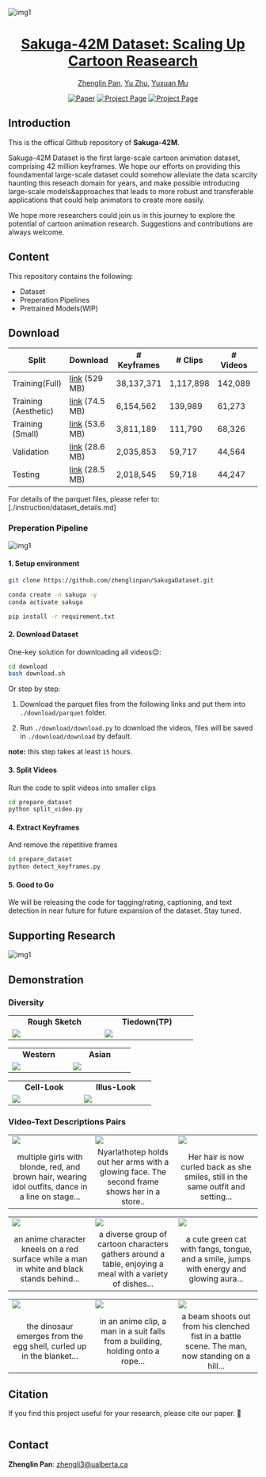 <!--
 █████╗ ███╗   ██╗██╗████████╗ █████╗     ██████╗ ███████╗███████╗███████╗ █████╗ ██████╗  ██████╗██╗  ██╗
██╔══██╗████╗  ██║██║╚══██╔══╝██╔══██╗    ██╔══██╗██╔════╝██╔════╝██╔════╝██╔══██╗██╔══██╗██╔════╝██║  ██║
███████║██╔██╗ ██║██║   ██║   ███████║    ██████╔╝█████╗  ███████╗█████╗  ███████║██████╔╝██║     ███████║
██╔══██║██║╚██╗██║██║   ██║   ██╔══██║    ██╔══██╗██╔══╝  ╚════██║██╔══╝  ██╔══██║██╔══██╗██║     ██╔══██║
██║  ██║██║ ╚████║██║   ██║   ██║  ██║    ██║  ██║███████╗███████║███████╗██║  ██║██║  ██║╚██████╗██║  ██║
╚═╝  ╚═╝╚═╝  ╚═══╝╚═╝   ╚═╝   ╚═╝  ╚═╝    ╚═╝  ╚═╝╚══════╝╚══════╝╚══════╝╚═╝  ╚═╝╚═╝  ╚═╝ ╚═════╝╚═╝  ╚═╝
                                                                                                          
-->


![img1](https://github.com/zhenglinpan/SakugaDataset/blob/main/assets/img/teaser.png)

<h1 align="center"><a href="https://arxiv.org/abs/2403.06977">Sakuga-42M Dataset: Scaling Up Cartoon Reasearch</a></h1>
<div align="center">
 
[Zhenglin Pan](www.google.com), [Yu Zhu](www.google.com), [Yuxuan Mu](www.google.com)

</div>

<div align="center">
 
[![Paper](https://img.shields.io/badge/cs.CV-2403.06977-b31b1b?logo=arxiv&logoColor=red)](https://arxiv.org/abs/2403.06977)
[![Project Page](https://img.shields.io/badge/Project-Website-green)](https://snap-research.github.io/Panda-70M)
[![Project Page](https://img.shields.io/badge/Dataset-Website-blue)](https://snap-research.github.io/Panda-70M)


</div>

## Introduction
This is the offical Github repository of **Sakuga-42M**. 

Sakuga-42M Dataset is the first large-scale cartoon animation dataset, comprising 42 million keyframes. We hope our efforts on providing this foundamental large-scale dataset could somehow alleviate the data scarcity haunting this reseach domain for years, and make possible introducing large-scale models&approaches that leads to more robust and transferable applications that could help animators to create more easily.

We hope more researchers could join us in this journey to explore the potential of cartoon animation research. Suggestions and contributions are always welcome.

## Content

This repository contains the following:
- Dataset
- Preperation Pipelines
- Pretrained Models(WIP)


## Download

  | Split           | Download | # Keyframes | # Clips | # Videos | Storage|
  |-----------------|----------|-----------------|-----------|----------------|--------------|
  | Training(Full) | [link](https://drive.google.com/file/d/1lIHg-QdC3UaU0eT23bOrsYJF5Clmi43U/view?usp=drive_link) (529 MB) | 38,137,371 | 1,117,898 | 142,089  | ~441 GB  |
  | Training (Aesthetic)    | [link](https://drive.google.com/file/d/115w27NosKhwDK_2BbAQ3twS6n3vDvAxV/view?usp=drive_link) (74.5 MB)  | 6,154,562     | 139,989      | 61,273  | ~56 GB |
  | Training (Small)         | [link](https://drive.google.com/file/d/17CWls-_i7O2x2v4QzfSVNefELv3Rtyx1/view?usp=drive_link) (53.6 MB)  | 3,811,189     | 111,790      | 68,326  | ~45 GB |
  | Validation  | [link](https://drive.google.com/file/d/1hppEnwjAXKV2UWgt04NPRfpnQAz7Mttf/view?usp=drive_link) (28.6 MB)  | 2,035,853 | 59,717 | 44,564 | ~25 GB |
  |  Testing  | [link](https://drive.google.com/file/d/1PAweBehBfQ5WbvzpzAx2kXsxi8v0lk7O/view?usp=drive_link) (28.5 MB) | 2,018,545   | 59,718  | 44,247 | ~25 GB |

For details of the parquet files, please refer to: [./instruction/dataset_details.md]

### Preperation Pipeline
![img1](https://github.com/zhenglinpan/SakugaDataset/blob/main/assets/img/pipeline.png)

#### 1. Setup environment

```bash
git clone https://github.com/zhenglinpan/SakugaDataset.git

conda create -n sakuga -y
conda activate sakuga

pip install -r requirement.txt
```

#### 2. Download Dataset

One-key solution for downloading all videos😉:
  ```bash
  cd download
  bash download.sh
  ```
Or step by step:
   
1. Download the parquet files from the following links and put them into `./download/parquet` folder.

2. Run `./download/download.py` to download the videos, files will be saved in `./download/download` by default.

**note:** this step takes at least `15` hours.

#### 3. Split Videos
Run the code to split videos into smaller clips
```bash
cd prepare_dataset
python split_video.py
```

#### 4. Extract Keyframes
And remove the repetitive frames
```bash
cd prepare_dataset
python detect_keyframes.py
```

#### 5. Good to Go

We will be releasing the code for tagging/rating, captioning, and text detection in near future for future expansion of the dataset. Stay tuned.

## Supporting Research
![img1](https://github.com/zhenglinpan/SakugaDataset/blob/main/assets/img/feature_research.png)

## Demonstration

### Diversity
  <table class="center">
    <tr style="text-align: center;">
      <td width=33.3% style="border: none; font-weight: bold;">Rough Sketch</td>
      <td width=33.3% style="border: none; font-weight: bold;">Tiedown(TP)</td>
    </tr>
    <tr>
      <td width=33.3% style="border: none"><img src="https://github.com/zhenglinpan/SakugaDataset/blob/main/assets/gif/rough.gif"></td>
      <td width=33.3% style="border: none"><img src="https://github.com/zhenglinpan/SakugaDataset/blob/main/assets/gif/undead_unluck.gif"></td>
    </tr>

  </table>

  <table class="center">
    <tr style="text-align: center;">
    <td width="33.3%" style="border: none; font-weight: bold;">Western</td>
    <td width="33.3%" style="border: none; font-weight: bold;">Asian</td>
    </tr>
    <tr>
      <td width=33.3% style="border: none"><img src="https://github.com/zhenglinpan/SakugaDataset/blob/main/assets/gif/mickey.gif"></td>
      <td width=33.3% style="border: none"><img src="https://github.com/zhenglinpan/SakugaDataset/blob/main/assets/gif/miyamori.gif"></td>
    </tr>
  </table>

  <table class="center">
    <tr style="text-align: center;">
      <td width=33.3% style="border: none; font-weight: bold;">Cell-Look</td>
      <td width=33.3% style="border: none; font-weight: bold;">Illus-Look</td>
    </tr>
    <tr>
      <td width=33.3% style="border: none"><img src="https://github.com/zhenglinpan/SakugaDataset/blob/main/assets/gif/sakura.gif"></td>
      <td width=33.3% style="border: none"><img src="https://github.com/zhenglinpan/SakugaDataset/blob/main/assets/gif/diamond.gif"></td>
    </tr>
  </table>

### Video-Text Descriptions Pairs
  <table class="center">
    <tr>
      <td width=33.3% style="border: none"><img src="https://github.com/zhenglinpan/SakugaDataset/blob/main/assets/gif/♪❤muteki❤no❤idoru❤♪-Scene-0091_1_fps14.gif"></td>
      <td width=33.3% style="border: none"><img src="https://github.com/zhenglinpan/SakugaDataset/blob/main/assets/gif/cthulhu_musume_(zannenn)-Scene-0021_1_fps14.gif"></td>
      <td width=33.3% style="border: none"><img src="https://github.com/zhenglinpan/SakugaDataset/blob/main/assets/gif/👓miraiinaimiraiwawatashigahoshikunainnda!👓-Scene-0011_1_fps14.gif"></td>
    </tr>
    <tr style="text-align: center;">
      <td width=33.3% style="border: none">multiple girls with blonde, red, and brown hair, wearing idol outfits, dance in a line on stage...
</td>
      <td width=33.3% style="border: none">Nyarlathotep holds out her arms with a glowing face. The second frame shows her in a store..</td>
      <td width=33.3% style="border: none">Her hair is now curled back as she smiles, still in the same outfit and setting...</td>
    </tr>
  </table>

  <table class="center">
    <tr>
      <td width=33.3% style="border: none"><img src="https://github.com/zhenglinpan/SakugaDataset/blob/main/assets/gif/naruto!doushida!-Scene-0101_1_fps14.gif"></td>
      <td width=33.3% style="border: none"><img src="https://github.com/zhenglinpan/SakugaDataset/blob/main/assets/gif/bluefat_and_his_friends-Scene-0011_1_fps14.gif"></td>
      <td width=33.3% style="border: none"><img src="https://github.com/zhenglinpan/SakugaDataset/blob/main/assets/gif/★pokemon★getto★daze★!-Scene-0081_1_fps14.gif"></td>
    </tr>
    <tr style="text-align: center;">
      <td width=33.3% style="border: none">an anime character kneels on a red surface while a man in white and black stands behind...</td>
      <td width=33.3% style="border: none">a diverse group of cartoon characters gathers around a table, enjoying a meal with a variety of dishes...</td>
      <td width=33.3% style="border: none">a cute green cat with fangs, tongue, and a smile, jumps with energy and glowing aura...</td>
    </tr>
  </table>

  <table class="center">
    <tr>
      <td width=33.3% style="border: none"><img src="https://github.com/zhenglinpan/SakugaDataset/blob/main/assets/gif/nobitanofriend-Scene-0021_1_fps14.gif"></td>
      <td width=33.3% style="border: none"><img src="https://github.com/zhenglinpan/SakugaDataset/blob/main/assets/gif/ribai!!_1_fps14.gif"></td>
      <td width=33.3% style="border: none"><img src="https://github.com/zhenglinpan/SakugaDataset/blob/main/assets/gif/ekubo!!!-Scene-0021_1_fps14.gif"></td>
    </tr>
    <tr style="text-align: center;">
      <td width=33.3% style="border: none">the dinosaur emerges from the egg shell, curled up in the blanket...</td>
      <td width=33.3% style="border: none">in an anime clip, a man in a suit falls from a building, holding onto a rope...</td>
      <td width=33.3% style="border: none">a beam shoots out from his clenched fist in a battle scene. The man, now standing on a hill... </td>
    </tr>
  </table>


## Citation
If you find this project useful for your research, please cite our paper. 🤗

```latex

```

## Contact
**Zhenglin Pan**: zhengli3@ualberta.ca
